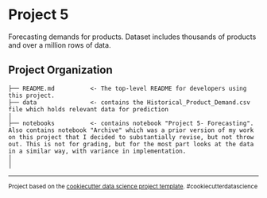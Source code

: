 Project 5
==============================

Forecasting demands for products. Dataset includes thousands of products and over a million rows of data.

Project Organization
------------

    ├── README.md          <- The top-level README for developers using this project.
    ├── data               <- contains the Historical_Product_Demand.csv file which holds relevant data for prediction
    │
    ├── notebooks          <- contains notebook "Project 5- Forecasting". Also contains notebook "Archive" which was a prior version of my work on this project that I decided to substantially revise, but not throw out. This is not for grading, but for the most part looks at the data in a similar way, with variance in implementation.
    │                        
    │                         


--------

<p><small>Project based on the <a target="_blank" href="https://drivendata.github.io/cookiecutter-data-science/">cookiecutter data science project template</a>. #cookiecutterdatascience</small></p>
